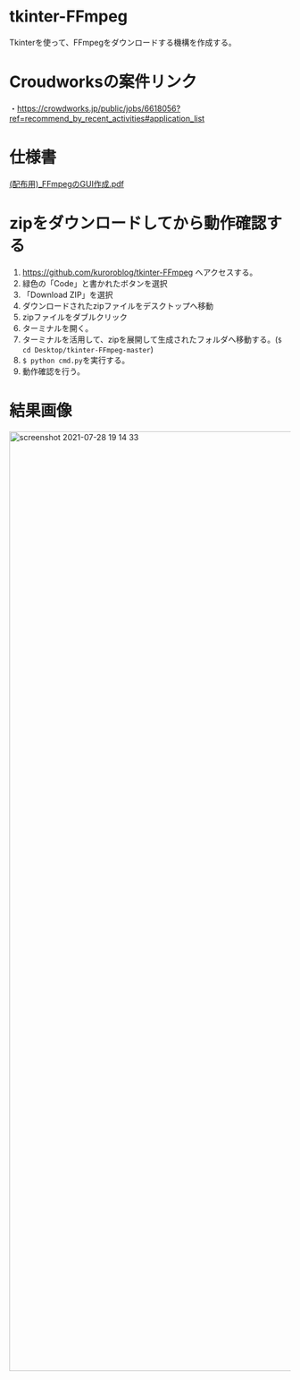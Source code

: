 # tkinter-FFmpeg
Tkinterを使って、FFmpegをダウンロードする機構を作成する。

# Croudworksの案件リンク
・https://crowdworks.jp/public/jobs/6618056?ref=recommend_by_recent_activities#application_list

# 仕様書
[(配布用)_FFmpegのGUI作成.pdf](https://github.com/kuroroblog/tkinter-FFmpeg/files/6892030/_FFmpeg.GUI.pdf)

# zipをダウンロードしてから動作確認する
1. https://github.com/kuroroblog/tkinter-FFmpeg へアクセスする。
2. 緑色の「Code」と書かれたボタンを選択
3. 「Download ZIP」を選択
4. ダウンロードされたzipファイルをデスクトップへ移動
5. zipファイルをダブルクリック
6. ターミナルを開く。
7. ターミナルを活用して、zipを展開して生成されたフォルダへ移動する。(`$ cd Desktop/tkinter-FFmpeg-master`)
8. `$ python cmd.py`を実行する。
9. 動作確認を行う。

# 結果画像
<img width="1680" alt="screenshot 2021-07-28 19 14 33" src="https://user-images.githubusercontent.com/23373288/127305968-2a0938da-f2ba-427f-85f2-8402c857e266.png">
